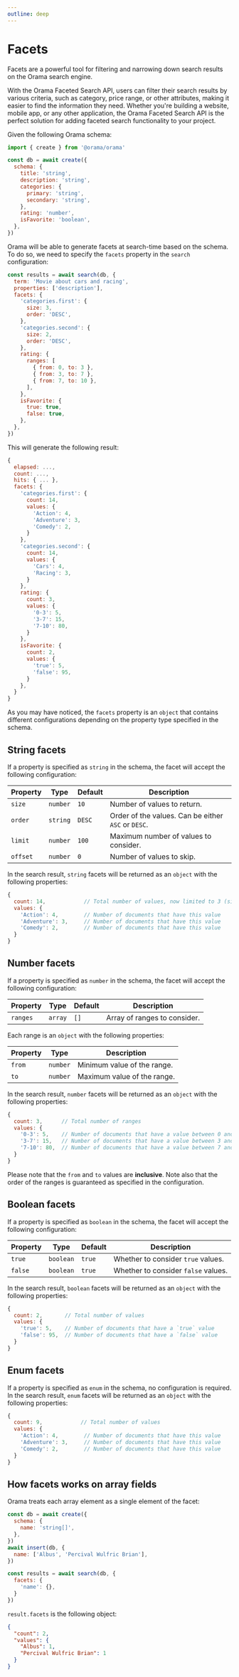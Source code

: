 ```yaml
---
outline: deep
---
```


# Facets

Facets are a powerful tool for filtering and narrowing down search results on the Orama search engine.

With the Orama Faceted Search API, users can filter their search results by various criteria, such as category, price range, or other attributes, making it easier to find the information they need. Whether you're building a website, mobile app, or any other application, the Orama Faceted Search API is the perfect solution for adding faceted search functionality to your project.

Given the following Orama schema:

```js
import { create } from '@orama/orama'

const db = await create({
  schema: {
    title: 'string',
    description: 'string',
    categories: {
      primary: 'string',
      secondary: 'string',
    },
    rating: 'number',
    isFavorite: 'boolean',
  },
})
```

Orama will be able to generate facets at search-time based on the schema.
To do so, we need to specify the `facets` property in the `search` configuration:

```js
const results = await search(db, {
  term: 'Movie about cars and racing',
  properties: ['description'],
  facets: {
    'categories.first': {
      size: 3,
      order: 'DESC',
    },
    'categories.second': {
      size: 2,
      order: 'DESC',
    },
    rating: {
      ranges: [
        { from: 0, to: 3 },
        { from: 3, to: 7 },
        { from: 7, to: 10 },
      ],
    },
    isFavorite: {
      true: true,
      false: true,
    },
  },
})
```

This will generate the following result:

```js
{
  elapsed: ...,
  count: ...,
  hits: { ... },
  facets: {
    'categories.first': {
      count: 14,
      values: {
        'Action': 4,
        'Adventure': 3,
        'Comedy': 2,
      }
    },
    'categories.second': {
      count: 14,
      values: {
        'Cars': 4,
        'Racing': 3,
      }
    },
    rating: {
      count: 3,
      values: {
        '0-3': 5,
        '3-7': 15,
        '7-10': 80,
      }
    },
    isFavorite: {
      count: 2,
      values: {
        'true': 5,
        'false': 95,
      }
    },
  }
}
```

As you may have noticed, the `facets` property is an `object` that contains different
configurations depending on the property type specified in the schema.

## String facets

If a property is specified as `string` in the schema, the facet will accept the following
configuration:

| Property | Type     | Default | Description                                         |
| -------- | -------- | ------- | --------------------------------------------------- |
| `size`   | `number` | `10`    | Number of values to return.                         |
| `order`  | `string` | `DESC`  | Order of the values. Can be either `ASC` or `DESC`. |
| `limit`  | `number` | `100`   | Maximum number of values to consider.               |
| `offset` | `number` | `0`     | Number of values to skip.                           |

In the search result, `string` facets will be returned as an `object` with the following properties:

```js
{
  count: 14,            // Total number of values, now limited to 3 (size)
  values: {
    'Action': 4,        // Number of documents that have this value
    'Adventure': 3,     // Number of documents that have this value
    'Comedy': 2,        // Number of documents that have this value
  }
}
```

## Number facets

If a property is specified as `number` in the schema, the facet will accept the following
configuration:

| Property | Type    | Default | Description                  |
| -------- | ------- | ------- | ---------------------------- |
| `ranges` | `array` | `[]`    | Array of ranges to consider. |

Each range is an `object` with the following properties:

| Property | Type     | Description                 |
| -------- | -------- | --------------------------- |
| `from`   | `number` | Minimum value of the range. |
| `to`     | `number` | Maximum value of the range. |

In the search result, `number` facets will be returned as an `object` with the following properties:

```js
{
  count: 3,      // Total number of ranges
  values: {
    '0-3': 5,    // Number of documents that have a value between 0 and 3 (inclusive)
    '3-7': 15,   // Number of documents that have a value between 3 and 7 (inclusive)
    '7-10': 80,  // Number of documents that have a value between 7 and 10 (inclusive)
  }
}
```

Please note that the `from` and `to` values are **inclusive**. Note also that the order of the ranges
is guaranteed as specified in the configuration.

## Boolean facets

If a property is specified as `boolean` in the schema, the facet will accept the following
configuration:

| Property | Type      | Default | Description                         |
| -------- | --------- | ------- | ----------------------------------- |
| `true`   | `boolean` | `true`  | Whether to consider `true` values.  |
| `false`  | `boolean` | `true`  | Whether to consider `false` values. |

In the search result, `boolean` facets will be returned as an `object` with the following properties:

```js
{
  count: 2,       // Total number of values
  values: {
    'true': 5,    // Number of documents that have a `true` value
    'false': 95,  // Number of documents that have a `false` value
  }
}
```

## Enum facets

If a property is specified as `enum` in the schema, no configuration is required.
In the search result, `enum` facets will be returned as an `object` with the following properties:

```js
{
  count: 9,            // Total number of values
  values: {
    'Action': 4,        // Number of documents that have this value
    'Adventure': 3,     // Number of documents that have this value
    'Comedy': 2,        // Number of documents that have this value
  }
}
```

## How facets works on array fields

Orama treats each array element as a single element of the facet:

```javascript copy
const db = await create({
  schema: {
    name: 'string[]',
  },
})
await insert(db, {
  name: ['Albus', 'Percival Wulfric Brian'],
})

const results = await search(db, {
  facets: {
    'name': {},
  }
})
```

`result.facets` is the following object:
```json
{
  "count": 2,
  "values": {
    "Albus": 1,
    "Percival Wulfric Brian": 1
  }
}
```